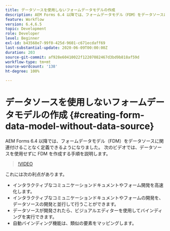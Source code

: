 ```yaml
---
title: データソースを使用しないフォームデータモデルの作成
description: AEM Forms 6.4 以降では、フォームデータモデル（FDM）をデータソースに関連付けることなく定義できるようになりました。 次のビデオでは、データソースを使用せずに FDM を作成する手順を説明します。
feature: Workflow
version: 6.4,6.5
topic: Development
role: Developer
level: Beginner
exl-id: b43568e7-99f0-425d-9601-c671ecdaff69
last-substantial-update: 2020-06-09T00:00:00Z
duration: 203
source-git-commit: af928e60410022f12207082467d3bd9b818af59d
workflow-type: tm+mt
source-wordcount: '138'
ht-degree: 100%

---
```


# データソースを使用しないフォームデータモデルの作成 {#creating-form-data-model-without-data-source}

AEM Forms 6.4 以降では、フォームデータモデル（FDM）をデータソースに関連付けることなく定義できるようになりました。 次のビデオでは、データソースを使用せずに FDM を作成する手順を説明します。

>[!VIDEO](https://video.tv.adobe.com/v/21414?quality=12&learn=on)

これには次の利点があります。

* インタラクティブなコミュニケーションドキュメントやフォーム開発を高速化します。
* インタラクティブなコミュニケーションドキュメントやフォームの開発を、データソースの開発と並行して行うことができます。
* データソースが開発されたら、ビジュアルエディターを使用してバインディングを実行できます。
* 自動バインディング機能は、類似の要素をマッピングします。
